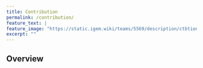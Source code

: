 ```yaml
---
title: Contribution
permalink: /contribution/
feature_text: |
feature_image: "https://static.igem.wiki/teams/5569/description/ctbtion.webp"
excerpt: ""
---
```


## Overview

